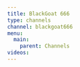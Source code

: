 ```yaml
---
title: BlackGoat 666
type: channels
channel: blackgoat666
menu:
  main:
    parent: Channels
videos:
---
```

